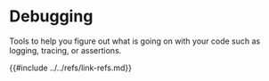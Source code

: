# Debugging

Tools to help you figure out what is going on with your code such as logging, tracing, or assertions.

{{#include ../../refs/link-refs.md}}

